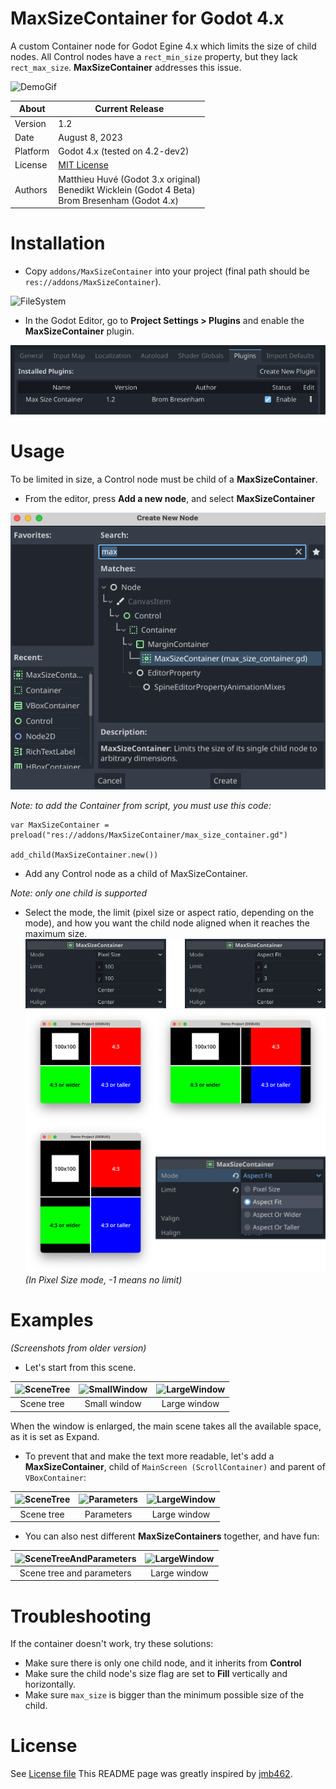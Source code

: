 # MaxSizeContainer for Godot 4.x
A custom Container node for Godot Egine 4.x which limits the size of child nodes.
All Control nodes have a `rect_min_size` property, but they lack `rect_max_size`. **MaxSizeContainer** addresses this issue.

![DemoGif](./readme_files/demo.gif)

About     | Current Release
----------|-----------------------
Version   | 1.2
Date      | August 8, 2023
Platform  | Godot 4.x (tested on 4.2-dev2)
License   | [MIT License](LICENSE.md)
Authors   | Matthieu Huvé (Godot 3.x original)<br>Benedikt Wicklein (Godot 4 Beta)<br>Brom Bresenham (Godot 4.x)

# Installation
- Copy `addons/MaxSizeContainer` into your project (final path should be `res://addons/MaxSizeContainer`).

![FileSystem](./readme_files/filesystem.png)

- In the Godot Editor, go to **Project Settings > Plugins** and enable the **MaxSizeContainer** plugin.

![PluginMenu](./readme_files/plugin_menu.png)


# Usage
To be limited in size, a Control node must be child of a **MaxSizeContainer**.

 - From the editor, press **Add a new node**, and select **MaxSizeContainer**

![AddNewNodeMenu](./readme_files/add_new_node.png)

*Note: to add the Container from script, you must use this code:*

```gdscript
var MaxSizeContainer = preload("res://addons/MaxSizeContainer/max_size_container.gd")

add_child(MaxSizeContainer.new())
```

 - Add any Control node as a child of MaxSizeContainer.

 *Note: only one child is supported*

 - Select the mode, the limit (pixel size or aspect ratio, depending on the mode), and how you want the child node aligned when it reaches the maximum size.
![Properties](./readme_files/properties-2.png)
![Properties](./readme_files/modes.png)
*(In Pixel Size mode, -1 means no limit)*

# Examples
*(Screenshots from older version)*

- Let's start from this scene.

| ![SceneTree](./readme_files/tree_base.png) | ![SmallWindow](./readme_files/main_small.png)  | ![LargeWindow](./readme_files/main_without.png) |
|:---:|:---:|:---:|
| Scene tree | Small window | Large window |

When the window is enlarged, the main scene takes all the available space, as it is set as Expand.

 - To prevent that and make the text more readable, let's add a **MaxSizeContainer**, child of `MainScreen (ScrollContainer)` and parent of `VBoxContainer`:

| ![SceneTree](./readme_files/tree_with_one_container.png) | ![Parameters](./readme_files/inspector_fun_1_base.png)  | ![LargeWindow](./readme_files/main_basic.png) |
|:---:|:---:|:---:|
| Scene tree | Parameters | Large window |

- You can also nest different **MaxSizeContainers** together, and have fun:

| ![SceneTreeAndParameters](./readme_files/tree_and_inspector_fun.png) | ![LargeWindow](./readme_files/main_fun.png) |
|:---:|:---:|
| Scene tree and parameters | Large window |

# Troubleshooting

If the container doesn't work, try these solutions:

- Make sure there is only one child node, and it inherits from **Control**
- Make sure the child node's size flag are set to **Fill** vertically and horizontally.
- Make sure `max_size` is bigger than the minimum possible size of the child.

# License

See [License file](https://github.com/brombres/Godot-MaxSizeContainer/blob/master/LICENSE.md)
This README page was greatly inspired by [jmb462](https://github.com/jmb462/GodotQuickSettings/blob/main/README.md).
